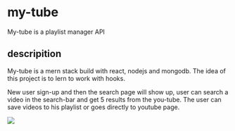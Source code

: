 # my-tube
My-tube is a playlist manager API

## descripition
My-tube is a mern stack build with react, nodejs and mongodb. 
The idea of this project is to lern to work with hooks. 

New user sign-up and then the search page will show up, user can search a video in the search-bar and get 5 results from the you-tube.
The user can save videos to his playlist or goes directly to youtube page.

![](img/home.JPG)
